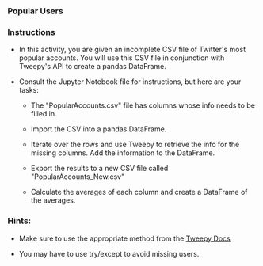 ### Popular Users

### Instructions

* In this activity, you are given an incomplete CSV file of Twitter's most popular accounts. You will use this CSV file in conjunction with Tweepy's API to create a pandas DataFrame.

* Consult the Jupyter Notebook file for instructions, but here are your tasks:

  * The "PopularAccounts.csv" file has columns whose info needs to be filled in.

  * Import the CSV into a pandas DataFrame.

  * Iterate over the rows and use Tweepy to retrieve the info for the missing columns.  Add the information to the DataFrame.

  * Export the results to a new CSV file called "PopularAccounts_New.csv"

  * Calculate the averages of each column and create a DataFrame of the averages.

### Hints:

* Make sure to use the appropriate method from the [Tweepy Docs](http://docs.tweepy.org/en/v3.5.0/api.html)

* You may have to use try/except to avoid missing users.

